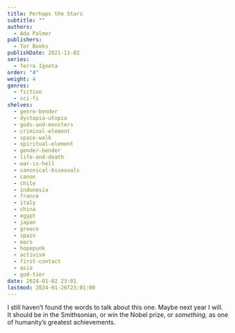 ```yaml
---
title: Perhaps the Stars
subtitle: ""
authors:
  - Ada Palmer
publishers:
  - Tor Books
publishDate: 2021-11-02
series:
  - Terra Ignota
order: "4"
weight: 4
genres:
  - fiction
  - sci-fi
shelves:
  - genre-bender
  - dystopia-utopia
  - gods-and-monsters
  - criminal-element
  - space-walk
  - spiritual-element
  - gender-bender
  - life-and-death
  - war-is-hell
  - canonical-bisexuals
  - canon
  - chile
  - indonesia
  - france
  - italy
  - china
  - egypt
  - japan
  - greece
  - spain
  - mars
  - hopepunk
  - activism
  - first-contact
  - asia
  - god-tier
date: 2024-01-02 23:01
lastmod: 2024-01-26T23:01:00
---
```

I still haven’t found the words to talk about this one. Maybe next year I will. It should be in the Smithsonian, or win the Nobel prize, or _something,_ as one of humanity’s greatest achievements.